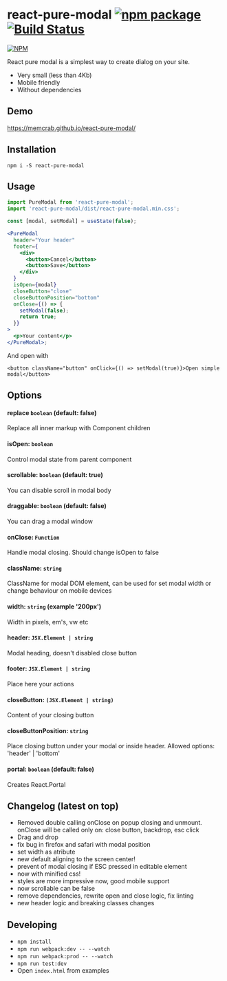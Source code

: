 # react-pure-modal [![npm package](https://img.shields.io/npm/v/react-pure-modal.svg?style=flat-square)](https://www.npmjs.org/package/react-pure-modal) [![Build Status](https://travis-ci.org/memCrab/react-pure-modal.svg?branch=master)](https://travis-ci.org/memCrab/react-pure-modal)

[![NPM](https://nodei.co/npm/react-pure-modal.png?downloads=true&downloadRank=true&stars=true)](https://nodei.co/npm/react-pure-modal/)

React pure modal is a simplest way to create dialog on your site.

- Very small (less than 4Kb)
- Mobile friendly
- Without dependencies

## Demo

https://memcrab.github.io/react-pure-modal/

## Installation

`npm i -S react-pure-modal`

## Usage

```jsx
import PureModal from 'react-pure-modal';
import 'react-pure-modal/dist/react-pure-modal.min.css';

const [modal, setModal] = useState(false);

<PureModal
  header="Your header"
  footer={
    <div>
      <button>Cancel</button>
      <button>Save</button>
    </div>
  }
  isOpen={modal}
  closeButton="close"
  closeButtonPosition="bottom"
  onClose={() => {
    setModal(false);
    return true;
  }}
>
  <p>Your content</p>
</PureModal>;
```

And open with

`<button className="button" onClick={() => setModal(true)}>Open simple modal</button>`

## Options

#### replace `boolean` (default: false)

Replace all inner markup with Component children

#### isOpen: `boolean`

Control modal state from parent component

#### scrollable: `boolean` (default: true)

You can disable scroll in modal body

#### draggable: `boolean` (default: false)

You can drag a modal window

#### onClose: `Function`

Handle modal closing. Should change isOpen to false

#### className: `string`

ClassName for modal DOM element, can be used for set modal width or change behaviour on mobile devices

#### width: `string` (example '200px')

Width in pixels, em's, vw etc

#### header: `JSX.Element | string`

Modal heading, doesn't disabled close button

#### footer: `JSX.Element | string`

Place here your actions

#### closeButton: `(JSX.Element | string)`

Content of your closing button

#### closeButtonPosition: `string`

Place closing button under your modal or inside header. Allowed options: 'header' | 'bottom'

#### portal: `boolean` (default: false)

Creates React.Portal

## Changelog (latest on top)

- Removed double calling onClose on popup closing and unmount. onClose will be called only on: close button, backdrop, esc click
- Drag and drop
- fix bug in firefox and safari with modal position
- set width as atribute
- new default aligning to the screen center!
- prevent of modal closing if ESC pressed in editable element
- now with minified css!
- styles are more impressive now, good mobile support
- now scrollable can be false
- remove dependencies, rewrite open and close logic, fix linting
- new header logic and breaking classes changes

## Developing

- `npm install`
- `npm run webpack:dev -- --watch`
- `npm run webpack:prod -- --watch`
- `npm run test:dev`
- Open `index.html` from examples
